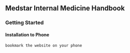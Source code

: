 ## Medstar Internal Medicine Handbook

### Getting Started

#### Installation to Phone

```bash 
bookmark the website on your phone
```
